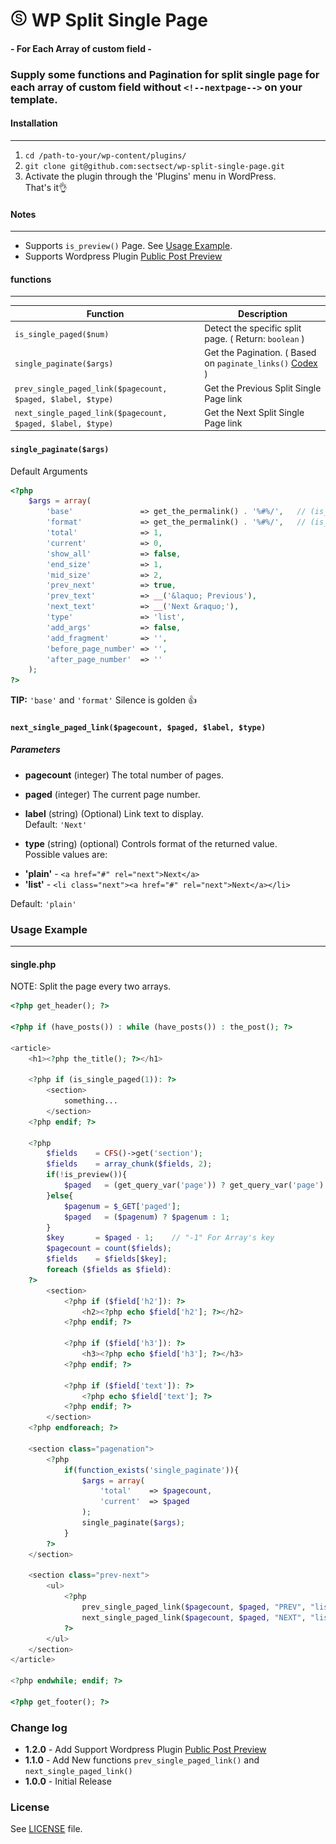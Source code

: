# ![Alt text](images/logo.jpg "SECT") WP Split Single Page
#### \- For Each Array of custom field -

### Supply some functions and Pagination for split single page for each array of custom field without `<!--nextpage-->` on your template.

#### Installation
- - -
 1. `cd /path-to-your/wp-content/plugins/`
 2. `git clone git@github.com:sectsect/wp-split-single-page.git`
 3. Activate the plugin through the 'Plugins' menu in WordPress.<br>
 That's it:ok_hand:

#### Notes
- - -
* Supports `is_preview()` Page. See [Usage Example](#usage-example).
* Supports Wordpress Plugin [Public Post Preview](https://github.com/ocean90/public-post-preview)

#### functions
- - -

| Function | Description |
| ------ | ----------- |
| `is_single_paged($num)`  | Detect the specific split page. ( Return: `boolean` ) |
| `single_paginate($args)` | Get the Pagination. ( Based on `paginate_links()` [Codex](https://codex.wordpress.org/Function_Reference/paginate_links) ) |
| `prev_single_paged_link($pagecount, $paged, $label, $type)` | Get the Previous Split Single Page link |
| `next_single_paged_link($pagecount, $paged, $label, $type)` | Get the Next Split Single Page link |

#### `single_paginate($args)`  
Default Arguments
``` php
<?php
	$args = array(
		'base'               => get_the_permalink() . '%#%/',	// (is_preview()) get_the_permalink() . '&paged=%#%'
		'format'             => get_the_permalink() . '%#%/',	// (is_preview()) get_the_permalink() . '&paged=%#%'
		'total'              => 1,
		'current'            => 0,
		'show_all'           => false,
		'end_size'           => 1,
		'mid_size'           => 2,
		'prev_next'          => true,
		'prev_text'          => __('&laquo; Previous'),
		'next_text'          => __('Next &raquo;'),
		'type'               => 'list',
		'add_args'           => false,
		'add_fragment'       => '',
		'before_page_number' => '',
		'after_page_number'  => ''
	);
?>
```
**TIP:** `'base'` and `'format'` Silence is golden 👍

#### `next_single_paged_link($pagecount, $paged, $label, $type)`  
##### Parameters

* **pagecount**
(integer) The total number of pages.

* **paged**
(integer) The current page number.

* **label**
(string) (Optional) Link text to display.  
Default: `'Next'`

* **type**
(string) (optional) Controls format of the returned value.  
Possible values are:
 - **'plain'** - `<a href="#" rel="next">Next</a>`
 - **'list'** - `<li class="next"><a href="#" rel="next">Next</a></li>`

 Default: `'plain'`

### Usage Example
- - -

#### single.php
NOTE: Split the page every two arrays.
``` php
<?php get_header(); ?>

<?php if (have_posts()) : while (have_posts()) : the_post(); ?>

<article>
	<h1><?php the_title(); ?></h1>

	<?php if (is_single_paged(1)): ?>
		<section>
			something...
		</section>
	<?php endif; ?>

	<?php
		$fields    = CFS()->get('section');
		$fields    = array_chunk($fields, 2);
		if(!is_preview()){
			$paged   = (get_query_var('page')) ? get_query_var('page') : 1;
		}else{
			$pagenum = $_GET['paged'];
			$paged   = ($pagenum) ? $pagenum : 1;
		}
		$key       = $paged - 1;    // "-1" For Array's key
		$pagecount = count($fields);
		$fields    = $fields[$key];
		foreach ($fields as $field):
	?>
		<section>
			<?php if ($field['h2']): ?>
				<h2><?php echo $field['h2']; ?></h2>
			<?php endif; ?>

			<?php if ($field['h3']): ?>
				<h3><?php echo $field['h3']; ?></h3>
			<?php endif; ?>

			<?php if ($field['text']): ?>
				<?php echo $field['text']; ?>
			<?php endif; ?>
		</section>
	<?php endforeach; ?>

	<section class="pagenation">
		<?php
			if(function_exists('single_paginate')){
				$args = array(
					'total'    => $pagecount,
					'current'  => $paged
				);
				single_paginate($args);
			}
		?>
	</section>

	<section class="prev-next">
		<ul>
			<?php
				prev_single_paged_link($pagecount, $paged, "PREV", "list");
				next_single_paged_link($pagecount, $paged, "NEXT", "list");
			?>
		</ul>
	</section>
</article>

<?php endwhile; endif; ?>

<?php get_footer(); ?>
```

### Change log  
 * **1.2.0** - Add Support Wordpress Plugin [Public Post Preview](https://github.com/ocean90/public-post-preview)
 * **1.1.0** - Add New functions `prev_single_paged_link()` and `next_single_paged_link()`
 * **1.0.0** - Initial Release

### License
See [LICENSE](https://github.com/sectsect/wp-split-single-page/blob/master/LICENSE) file.

